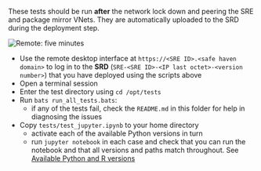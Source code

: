 These tests should be run **after** the network lock down and peering the SRE and package mirror VNets.
They are automatically uploaded to the SRD during the deployment step.

![Remote: five minutes](https://img.shields.io/static/v1?style=for-the-badge&logo=microsoft-onedrive&label=remote&color=blue&message=five%20minutes)

- Use the remote desktop interface at `https://<SRE ID>.<safe haven domain>` to log in to the **SRD** (`SRE-<SRE ID>-<IP last octet>-<version number>`) that you have deployed using the scripts above
- Open a terminal session
- Enter the test directory using `cd /opt/tests`
- Run `bats run_all_tests.bats`:
    - if any of the tests fail, check the `README.md` in this folder for help in diagnosing the issues
- Copy `tests/test_jupyter.ipynb` to your home directory
    - activate each of the available Python versions in turn
    - run `jupyter notebook` in each case and check that you can run the notebook and that all versions and paths match throughout. See [Available Python and R versions](/roles/researcher/user_guide.md#available-python-and-r-versions)
